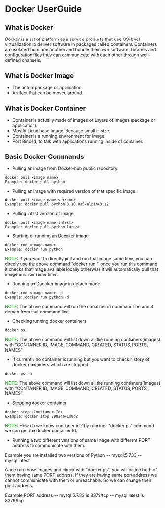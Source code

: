 # Docker UserGuide

## What is Docker
<p>Docker is a set of platform as a service products that use OS-level
virtualization to deliver software in packages called containers. 
Containers are isolated from one another and bundle their own software,
libraries and configuration files they can communicate with each other
through well-defined channels.</p>

## What is Docker Image
- The actual package or application.
- Artifact that can be moved around.

## What is Docker Container
- Container is actually made of Images or Layers of Images (package or application).
- Mostly Linux base Image, Because small in size.
- Container is a running environment for Image.
- Port Binded, to talk with applications running inside of container.

## Basic Docker Commands
- Pulling an image from Docker-hub public repository.
```
docker pull <image name>
Example: docker pull python 
```

- Pulling an Image with required version of that specific Image.
```
docker pull <image name:version>
Example: docker pull python:3.10.0a5-alpine3.12 
```

- Pulling latest version of Image
```
docker pull <image-name:latest>
Example: docker pull python:latest
```

- Starting or running an Dacoker image
```
docker run <image-name>
Example: docker run python
```
<p><span style="color:green">NOTE: </span>If you want to directly pull and run that image same time, you can direcly use the above command "docker run <image-name>". once you run this command it checks that image available locally otherwise it will automatically pull that image and run same time. </p>

- Running an Dacoker image in detach mode
```
docker run <image-name> -d
Example: docker run python -d
```
<p> <span style="color:green">NOTE: </span> The above command will run the conatiner in command line and it detach from that command line.</p>

- Checking running docker containers
```
docker ps
```
<p> <span style="color:green">NOTE: </span> The above command will list down all the running contianers(images) with "CONTAINER ID, IMAGE, COMMAND, CREATED, STATUS, PORTS, NAMES".</p>

- If currently no container is running but you want to check history of docker containers which are stopped.
```
docker ps -a
```
<p> <span style="color:green">NOTE: </span> The above command will list down all the running contianers(images) with "CONTAINER ID, IMAGE, COMMAND, CREATED, STATUS, PORTS, NAMES".</p>

- Stopping docker container
```docker
docker stop <Contianer-Id>
Example: docker stop 898246e1d8d2
```
<p> <span style="color:green">NOTE: </span>How do we know contianer id.? by runniner "docker ps" command we can get the docker container Id.</p>

- Running a two different versions of same Image with different PORT address to communicate with them.
<p>
Example you are installed two versions of Python
-- mysql:5.7.33
-- mysql:latest

Once run those images and check with "docker ps", you  will notice both of them having same PORT address. If they are having same port address we cannot communicate with them or unreachable. So we can change their post address.
 
 Example PORT address 
-- mysql:5.7.33 is 8379/tcp
-- mysql:latest is 8379/tcp
</p>
